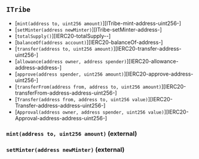 ## <span id="ITribe"></span> `ITribe`



- [`mint(address to, uint256 amount)`][ITribe-mint-address-uint256-]
- [`setMinter(address newMinter)`][ITribe-setMinter-address-]
- [`totalSupply()`][IERC20-totalSupply--]
- [`balanceOf(address account)`][IERC20-balanceOf-address-]
- [`transfer(address to, uint256 amount)`][IERC20-transfer-address-uint256-]
- [`allowance(address owner, address spender)`][IERC20-allowance-address-address-]
- [`approve(address spender, uint256 amount)`][IERC20-approve-address-uint256-]
- [`transferFrom(address from, address to, uint256 amount)`][IERC20-transferFrom-address-address-uint256-]
- [`Transfer(address from, address to, uint256 value)`][IERC20-Transfer-address-address-uint256-]
- [`Approval(address owner, address spender, uint256 value)`][IERC20-Approval-address-address-uint256-]
### <span id="ITribe-mint-address-uint256-"></span> `mint(address to, uint256 amount)` (external)



### <span id="ITribe-setMinter-address-"></span> `setMinter(address newMinter)` (external)



